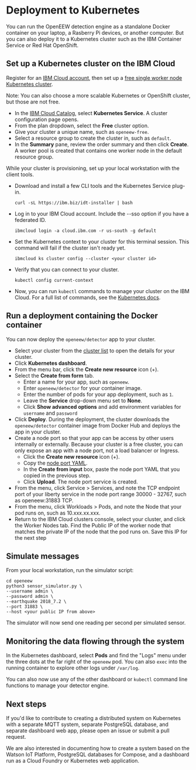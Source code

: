 # Deployment to Kubernetes

You can run the OpenEEW detection engine as a standalone Docker container on your laptop, a Rasberry Pi devices, or another computer. But you can also deploy it to a Kubernetes cluster such as the IBM Container Service or Red Hat OpenShift.

## Set up a Kubernetes cluster on the IBM Cloud

Register for an [IBM Cloud account](https://developer.ibm.com/dwwi/jsp/register.jsp?eventid=cfc-2020-projects), then set up a [free single worker node Kubernetes cluster](https://cloud.ibm.com/docs/containers?topic=containers-getting-started#clusters_gs).

Note: You can also choose a more scalable Kubernetes or OpenShift cluster, but those are not free.

* In the [IBM Cloud Catalog](https://cloud.ibm.com/catalog?category=containers), select **Kubernetes Service**. A cluster configuration page opens.
* From the plan dropdown, select the **Free** cluster option.
* Give your cluster a unique name, such as `openeew-free`.
* Select a resource group to create the cluster in, such as `default`.
* In the **Summary** pane, review the order summary and then click **Create**. A worker pool is created that contains one worker node in the default resource group.

While your cluster is provisioning, set up your local workstation with the client tools.

* Download and install a few CLI tools and the Kubernetes Service plug-in.

  ```shell-script
  curl -sL https://ibm.biz/idt-installer | bash
  ```

* Log in to your IBM Cloud account. Include the --sso option if you have a federated ID.

  ```shell-script
  ibmcloud login -a cloud.ibm.com -r us-south -g default
  ```

* Set the Kubernetes context to your cluster for this terminal session. This command will fail if the cluster isn't ready yet.

  ```shell-script
  ibmcloud ks cluster config --cluster <your cluster id>
  ```

* Verify that you can connect to your cluster.

  ```shell-script
  kubectl config current-context
  ```

* Now, you can run `kubectl` commands to manage your cluster on the IBM Cloud. For a full list of commands, see the [Kubernetes docs](https://kubectl.docs.kubernetes.io/).

## Run a deployment containing the Docker container

You can now deploy the `openeew/detector` app to your cluster.

* Select your cluster from the [cluster list](https://cloud.ibm.com/kubernetes/clusters) to open the details for your cluster.
* Click **Kubernetes dashboard**.
* From the menu bar, click the **Create new resource** icon (+).
* Select the **Create from form** tab.
  * Enter a name for your app, such as `openeew`.
  * Enter `openeew/detector` for your container image.
  * Enter the number of pods for your app deployment, such as `1`.
  * Leave the **Service** drop-down menu set to **None**.
  * Click **Show advanced options** and add environment variables for `username` and `password`
* Click **Deploy**. During the deployment, the cluster downloads the `openeew/detector` container image from Docker Hub and deploys the app in your cluster.
* Create a node port so that your app can be access by other users internally or externally. Because your cluster is a free cluster, you can only expose an app with a node port, not a load balancer or Ingress.
  * Click the **Create new resource** icon (+).
  * Copy the [node port YAML](openeew.yaml).
  * In the **Create from input** box, paste the node port YAML that you copied in the previous step.
  * Click **Upload**. The node port service is created.
* From the menu, click Service > Services, and note the TCP endpoint port of your liberty service in the node port range 30000 - 32767, such as openeew:31883 TCP.
* From the menu, click Workloads > Pods, and note the Node that your pod runs on, such as 10.xxx.xx.xxx.
* Return to the IBM Cloud clusters console, select your cluster, and click the Worker Nodes tab. Find the Public IP of the worker node that matches the private IP of the node that the pod runs on. Save this IP for the next step

## Simulate messages

From your local workstation, run the simulator script:

```shell-script
cd openeew
python3 sensor_simulator.py \
--username admin \
--password admin \
--earthquake 2018_7.2 \
--port 31883 \
--host <your public IP from above>
```

The simulator will now send one reading per second per simulated sensor.

## Monitoring the data flowing through the system

In the Kubernetes dashboard, select **Pods** and find the "Logs" menu under the three dots at the far right of the `openeew` pod. You can also `exec` into the running container to explore other logs under `/var/log`.

You can also now use any of the other dashboard or `kubectl` command line functions to manage your detector engine.

## Next steps

If you'd like to contribute to creating a distributed system on Kubernetes with a separate MQTT system, separate PostgreSQL database, and separate dashboard web app, please open an issue or submit a pull request. 

We are also interested in documenting how to create a system based on the Watson IoT Platform, PostgreSQL databases for Compose, and a dashboard run as a Cloud Foundry or Kubernetes web application.
